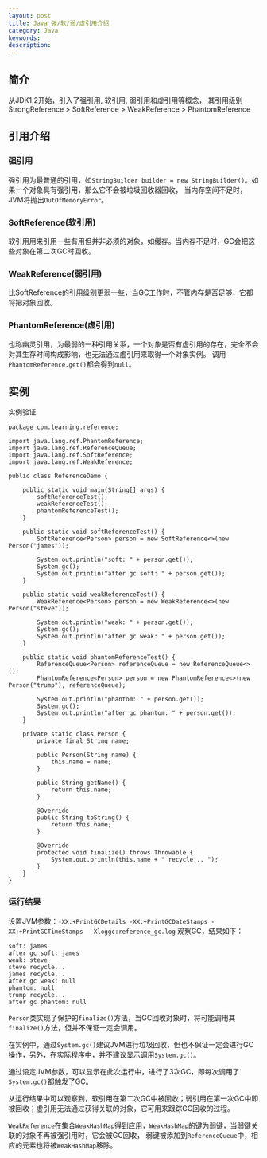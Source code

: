 ```yaml
---
layout: post
title: Java 强/软/弱/虚引用介绍
category: Java
keywords:
description:
---
```


## 简介
从JDK1.2开始，引入了强引用, 软引用, 弱引用和虚引用等概念，
其引用级别StrongReference &gt; SoftReference &gt; WeakReference &gt; PhantomReference 

## 引用介绍

### 强引用
强引用为最普通的引用，如`StringBuilder builder = new StringBuilder()`。如果一个对象具有强引用，那么它不会被垃圾回收器回收，
当内存空间不足时，JVM将抛出`OutOfMemoryError`。

### SoftReference(软引用)
软引用用来引用一些有用但并非必须的对象，如缓存。当内存不足时，GC会把这些对象在第二次GC时回收。

### WeakReference(弱引用)
比SoftReference的引用级别更弱一些，当GC工作时，不管内存是否足够，它都将把对象回收。

### PhantomReference(虚引用)
也称幽灵引用，为最弱的一种引用关系，一个对象是否有虚引用的存在，完全不会对其生存时间构成影响，也无法通过虚引用来取得一个对象实例。
调用`PhantomReference.get()`都会得到`null`。


## 实例

实例验证

    package com.learning.reference;
    
    import java.lang.ref.PhantomReference;
    import java.lang.ref.ReferenceQueue;
    import java.lang.ref.SoftReference;
    import java.lang.ref.WeakReference;
    
    public class ReferenceDemo {
    
        public static void main(String[] args) {
            softReferenceTest();
            weakReferenceTest();
            phantomReferenceTest();
        }
    
        public static void softReferenceTest() {
            SoftReference<Person> person = new SoftReference<>(new Person("james"));
    
            System.out.println("soft: " + person.get());
            System.gc();
            System.out.println("after gc soft: " + person.get());
        }
    
        public static void weakReferenceTest() {
            WeakReference<Person> person = new WeakReference<>(new Person("steve"));
    
            System.out.println("weak: " + person.get());
            System.gc();
            System.out.println("after gc weak: " + person.get());
        }
    
        public static void phantomReferenceTest() {
            ReferenceQueue<Person> referenceQueue = new ReferenceQueue<>();
            PhantomReference<Person> person = new PhantomReference<>(new Person("trump"), referenceQueue);
    
            System.out.println("phantom: " + person.get());
            System.gc();
            System.out.println("after gc phantom: " + person.get());
        }
    
        private static class Person {
            private final String name;
    
            public Person(String name) {
                this.name = name;
            }
    
            public String getName() {
                return this.name;
            }
    
            @Override
            public String toString() {
                return this.name;
            }
    
            @Override
            protected void finalize() throws Throwable {
                System.out.println(this.name + " recycle... ");
            }
        }
    }

### 运行结果

设置JVM参数：`-XX:+PrintGCDetails -XX:+PrintGCDateStamps -XX:+PrintGCTimeStamps  -Xloggc:reference_gc.log` 观察GC，结果如下：

    soft: james
    after gc soft: james
    weak: steve
    steve recycle... 
    james recycle... 
    after gc weak: null
    phantom: null
    trump recycle... 
    after gc phantom: null

`Person`类实现了保护的`finalize()`方法，当GC回收对象时，将可能调用其`finalize()`方法，但并不保证一定会调用。

在实例中，通过`System.gc()`建议JVM进行垃圾回收，但也不保证一定会进行GC操作，另外，在实际程序中，并不建议显示调用`System.gc()`。

通过设定JVM参数，可以显示在此次运行中，进行了3次GC，即每次调用了`System.gc()`都触发了GC。

从运行结果中可以观察到，软引用在第二次GC中被回收；弱引用在第一次GC中即被回收；虚引用无法通过获得关联的对象，它可用来跟踪GC回收的过程。

`WeakReference`在集合`WeakHashMap`得到应用，`WeakHashMap`的键为弱键，当弱键关联的对象不再被强引用时，它会被GC回收，
弱键被添加到`ReferenceQueue`中，相应的元素也将被`WeakHashMap`移除。